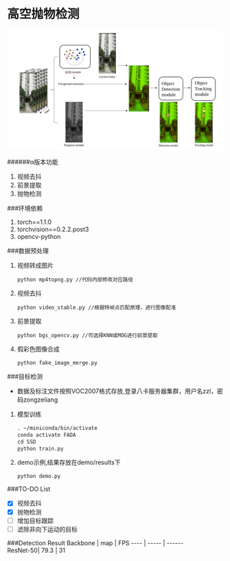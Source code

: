 高空抛物检测
===========================
![ ](demo.png)

######α版本功能
1. 视频去抖
2. 前景提取
3. 抛物检测

###环境依赖
1. torch==1.1.0
2. torchvision==0.2.2.post3
3. opencv-python

###数据预处理
1. 视频转成图片

       python mp4topng.py //代码内部修改对应路径

2. 视频去抖
   
       python video_stable.py //根据特帧点匹配原理，进行图像配准

3. 前景提取

       python bgs_opencv.py //可选择KNN或MOG进行前景提取

4. 假彩色图像合成

       python fake_image_merge.py

###目标检测
- 数据及标注文件按照VOC2007格式存放,登录八卡服务器集群，用户名zzl，密码zongzeliang

1. 模型训练

       . ~/miniconda/bin/activate
       conda activate FADA
       cd SSD
       python train.py

2. demo示例,结果存放在demo/results下
 
       python demo.py

###TO-DO List
  - [x] 视频去抖
  - [x] 抛物检测
  - [ ] 增加目标跟踪
  - [ ] 滤除非向下运动的目标
  
###Detection Result
 Backbone | map  | FPS
 ---- | ----- | ------  
 ResNet-50| 79.3 | 31 

